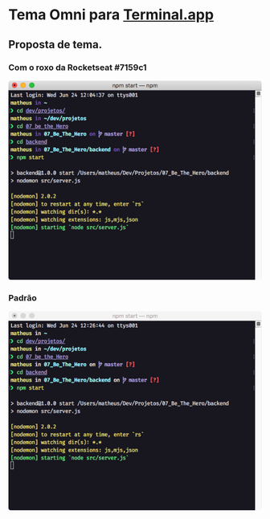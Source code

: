 # Tema Omni para [Terminal.app](https://en.wikipedia.org/wiki/Terminal_(macOS)) 

## Proposta de tema.

### Com o roxo da Rocketseat #7159c1
![Omnibold](./omnibold.png)

### Padrão 
![Omni](./omni.png)
